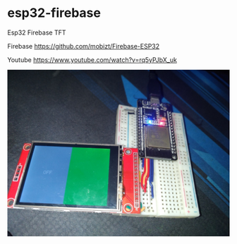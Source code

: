 # esp32-firebase
Esp32 Firebase TFT

Firebase
https://github.com/mobizt/Firebase-ESP32

Youtube
https://www.youtube.com/watch?v=rq5yPJbX_uk

<img src="https://raw.githubusercontent.com/jmvsevilleja/esp32-firebase/main/On_Off_Button/P_20210101_204501.jpg" with="150" />

